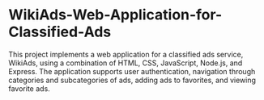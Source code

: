 # WikiAds-Web-Application-for-Classified-Ads
This project implements a web application for a classified ads service, WikiAds, using a combination of HTML, CSS, JavaScript, Node.js, and Express. The application supports user authentication, navigation through categories and subcategories of ads, adding ads to favorites, and viewing favorite ads.
